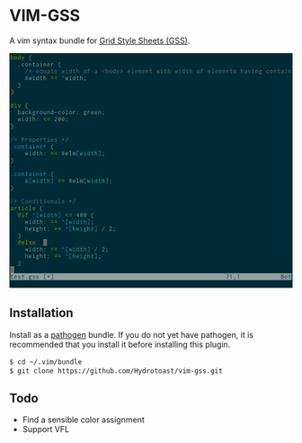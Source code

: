 VIM-GSS
=======

A vim syntax bundle for [Grid Style Sheets (GSS)](http://gridstylesheets.org).

![Demo Screenshot](screenshot.png)

Installation
------------

Install as a [pathogen](https://github.com/tpope/vim-pathogen) bundle. If you
do not yet have pathogen, it is recommended that you install it before
installing this plugin.

```
$ cd ~/.vim/bundle
$ git clone https://github.com/Hydrotoast/vim-gss.git
```

Todo
----

- Find a sensible color assignment
- Support VFL

